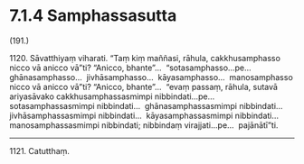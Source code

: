 

# 7.1.4 Samphassasutta




(191.)

1120\. Sāvatthiyaṃ viharati. “Taṃ kiṃ maññasi, rāhula, cakkhusamphasso nicco vā anicco vā”ti? “Anicco, bhante”…  “sotasamphasso…pe…  ghānasamphasso…  jivhāsamphasso…  kāyasamphasso…  manosamphasso nicco vā anicco vā”ti? “Anicco, bhante”…  “evaṃ passaṃ, rāhula, sutavā ariyasāvako cakkhusamphassasmimpi nibbindati…pe…  sotasamphassasmimpi nibbindati…  ghānasamphassasmimpi nibbindati…  jivhāsamphassasmimpi nibbindati…  kāyasamphassasmimpi nibbindati…  manosamphassasmimpi nibbindati; nibbindaṃ virajjati…pe…  pajānātī”ti.

---

1121\. Catutthaṃ.





